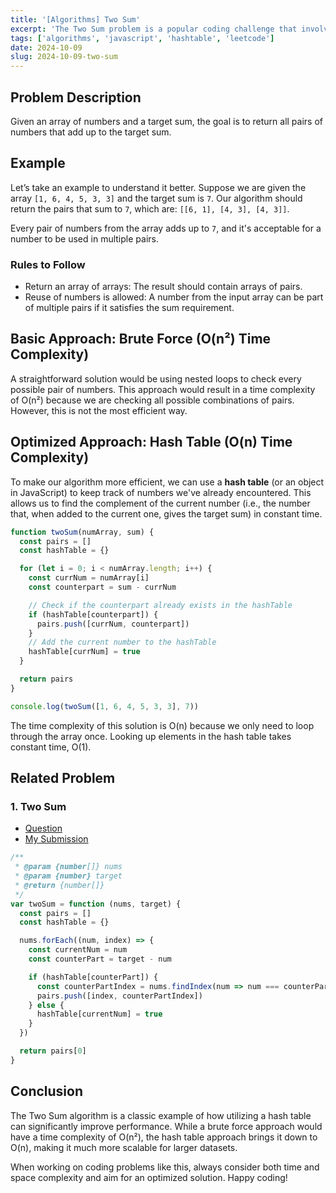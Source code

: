 ```yaml
---
title: '[Algorithms] Two Sum'
excerpt: 'The Two Sum problem is a popular coding challenge that involves finding pairs of numbers in an array that add up to a specific sum. This is a great problem to practice your problem-solving skills and reinforce your understanding of hash tables for improving time complexity.'
tags: ['algorithms', 'javascript', 'hashtable', 'leetcode']
date: 2024-10-09
slug: 2024-10-09-two-sum
---
```


## Problem Description

Given an array of numbers and a target sum, the goal is to return all pairs of numbers that add up to the target sum.

## Example

Let’s take an example to understand it better. Suppose we are given the array `[1, 6, 4, 5, 3, 3]` and the target sum is `7`. Our algorithm should return the pairs that sum to `7`, which are: `[[6, 1], [4, 3], [4, 3]]`.

Every pair of numbers from the array adds up to `7`, and it's acceptable for a number to be used in multiple pairs.

### Rules to Follow

- Return an array of arrays: The result should contain arrays of pairs.
- Reuse of numbers is allowed: A number from the input array can be part of multiple pairs if it satisfies the sum requirement.

## Basic Approach: Brute Force (O(n²) Time Complexity)

A straightforward solution would be using nested loops to check every possible pair of numbers. This approach would result in a time complexity of O(n²) because we are checking all possible combinations of pairs. However, this is not the most efficient way.

## Optimized Approach: Hash Table (O(n) Time Complexity)

To make our algorithm more efficient, we can use a **hash table** (or an object in JavaScript) to keep track of numbers we've already encountered. This allows us to find the complement of the current number (i.e., the number that, when added to the current one, gives the target sum) in constant time.

```javascript
function twoSum(numArray, sum) {
  const pairs = []
  const hashTable = {}

  for (let i = 0; i < numArray.length; i++) {
    const currNum = numArray[i]
    const counterpart = sum - currNum

    // Check if the counterpart already exists in the hashTable
    if (hashTable[counterpart]) {
      pairs.push([currNum, counterpart])
    }
    // Add the current number to the hashTable
    hashTable[currNum] = true
  }

  return pairs
}

console.log(twoSum([1, 6, 4, 5, 3, 3], 7))
```

The time complexity of this solution is O(n) because we only need to loop through the array once. Looking up elements in the hash table takes constant time, O(1).

## Related Problem

### 1. Two Sum

- [Question](https://leetcode.com/problems/two-sum/description/)
- [My Submission](https://leetcode.com/problems/two-sum/submissions/1431424791)

```javascript
/**
 * @param {number[]} nums
 * @param {number} target
 * @return {number[]}
 */
var twoSum = function (nums, target) {
  const pairs = []
  const hashTable = {}

  nums.forEach((num, index) => {
    const currentNum = num
    const counterPart = target - num

    if (hashTable[counterPart]) {
      const counterPartIndex = nums.findIndex(num => num === counterPart)
      pairs.push([index, counterPartIndex])
    } else {
      hashTable[currentNum] = true
    }
  })

  return pairs[0]
}
```

## Conclusion

The Two Sum algorithm is a classic example of how utilizing a hash table can significantly improve performance. While a brute force approach would have a time complexity of O(n²), the hash table approach brings it down to O(n), making it much more scalable for larger datasets.

When working on coding problems like this, always consider both time and space complexity and aim for an optimized solution. Happy coding!
